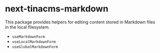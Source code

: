 # next-tinacms-markdown

This package provides helpers for editing content stored in Markdown files in the local filesystem.

- `useMarkdownForm`
- `useLocalMarkdownForm`
- `useGlobalMarkdownForm`
